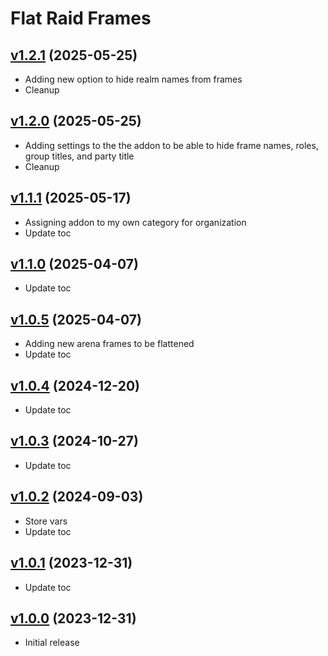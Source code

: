 # Flat Raid Frames

## [v1.2.1](https://github.com/rbgdevx/flat-raid-frames/releases/tag/v1.2.1) (2025-05-25)

- Adding new option to hide realm names from frames
- Cleanup

## [v1.2.0](https://github.com/rbgdevx/flat-raid-frames/releases/tag/v1.2.0) (2025-05-25)

- Adding settings to the the addon to be able to hide frame names, roles, group titles, and party title
- Cleanup

## [v1.1.1](https://github.com/rbgdevx/flat-raid-frames/releases/tag/v1.1.1) (2025-05-17)

- Assigning addon to my own category for organization
- Update toc

## [v1.1.0](https://github.com/rbgdevx/flat-raid-frames/releases/tag/v1.1.0) (2025-04-07)

- Update toc

## [v1.0.5](https://github.com/rbgdevx/flat-raid-frames/releases/tag/v1.0.5) (2025-04-07)

- Adding new arena frames to be flattened
- Update toc

## [v1.0.4](https://github.com/rbgdevx/flat-raid-frames/releases/tag/v1.0.4) (2024-12-20)

- Update toc

## [v1.0.3](https://github.com/rbgdevx/flat-raid-frames/releases/tag/v1.0.3) (2024-10-27)

- Update toc

## [v1.0.2](https://github.com/rbgdevx/flat-raid-frames/releases/tag/v1.0.2) (2024-09-03)

- Store vars
- Update toc

## [v1.0.1](https://github.com/rbgdevx/flat-raid-frames/releases/tag/v1.0.1) (2023-12-31)

- Update toc

## [v1.0.0](https://github.com/rbgdevx/flat-raid-frames/releases/tag/v1.0.0) (2023-12-31)

- Initial release
